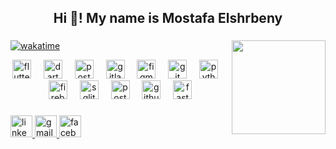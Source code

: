 <h2 align="center">Hi 👋! My name is Mostafa Elshrbeny</h2>

###

<img align="right" height="150" src="https://scontent.fcai19-1.fna.fbcdn.net/v/t39.30808-1/476297253_3528954170738089_3872766815083877025_n.jpg?stp=dst-jpg_s200x200_tt6&_nc_cat=105&ccb=1-7&_nc_sid=e99d92&_nc_ohc=J5ghgPBQv54Q7kNvgEtRWO_&_nc_oc=AdiGFPRUiAcQF9o-tuD8UtQ_LFBitY57HBnyMnEEkJwwvjOD0pd5I3vurp5BtJydpX0&_nc_zt=24&_nc_ht=scontent.fcai19-1.fna&_nc_gid=ANon1jJINdj1tkxaxNKLXLB&oh=00_AYCDIgBm2CopM-Ly2lp2YFtj_j16-UnXxzmePXaImM8eFA&oe=67B66CAC"  />

###

[![wakatime](https://wakatime.com/badge/user/8c8ef285-3483-43c9-93ee-51a044a475e9.svg)](https://wakatime.com/@8c8ef285-3483-43c9-93ee-51a044a475e9)

<div align="center">
  <img src="https://cdn.jsdelivr.net/gh/devicons/devicon/icons/flutter/flutter-original.svg" height="30" alt="flutter logo"  />
  <img width="12" />
  <img src="https://cdn.jsdelivr.net/gh/devicons/devicon/icons/dart/dart-original.svg" height="30" alt="dart logo"  />
  <img width="12" />
  <img src="https://cdn.simpleicons.org/postman/FF6C37" height="30" alt="postman logo"  />
  <img width="12" />
  <img src="https://cdn.simpleicons.org/gitlab/FC6D26" height="30" alt="gitlab logo"  />
  <img width="12" />
  <img src="https://skillicons.dev/icons?i=figma" height="30" alt="figma logo"  />
  <img width="12" />
  <img src="https://cdn.simpleicons.org/git/F05032" height="30" alt="git logo"  />
  <img width="12" />
  <img src="https://cdn.jsdelivr.net/gh/devicons/devicon/icons/python/python-original.svg" height="30" alt="python logo"  />
  <img width="12" />
  <img src="https://skillicons.dev/icons?i=firebase" height="30" alt="firebase logo"  />
  <img width="12" />
  <img src="https://cdn.simpleicons.org/sqlite/003B57" height="30" alt="sqlite logo"  />
  <img width="12" />
  <img src="https://cdn.jsdelivr.net/gh/devicons/devicon/icons/postgresql/postgresql-original.svg" height="30" alt="postgresql logo"  />
  <img width="12" />
  <img src="https://cdn.simpleicons.org/github/181717" height="30" alt="github logo"  />
  <img width="12" />
  <img src="https://cdn.simpleicons.org/fastapi/009688" height="30" alt="fastapi logo"  />
</div>

###

<div align="left">
  <a href="https://www.linkedin.com/in/mostafa-elshrbeny-7a269b219/" target="_blank">
    <img src="https://img.shields.io/static/v1?message=LinkedIn&logo=linkedin&label=&color=0077B5&logoColor=white&labelColor=&style=for-the-badge" height="35" alt="linkedin logo"  />
  </a>
  <a href="mostafaelshrbeny6@gmail.com" target="_blank">
    <img src="https://img.shields.io/static/v1?message=Gmail&logo=gmail&label=&color=D14836&logoColor=white&labelColor=&style=for-the-badge" height="35" alt="gmail logo"  />
  </a>
  <a href="https://www.facebook.com/profile.php?id=100008706218098" target="_blank">
    <img src="https://img.shields.io/static/v1?message=Facebook&logo=facebook&label=&color=1877F2&logoColor=white&labelColor=&style=for-the-badge" height="35" alt="facebook logo"  />
  </a>
</div>

###
